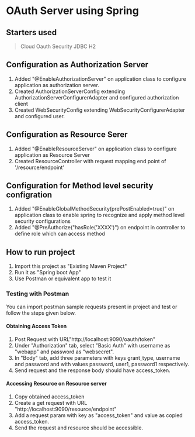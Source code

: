 # OAuth Server using Spring

## Starters used
> Cloud Oauth
> Security
> JDBC
> H2

## Configuration as Authorization Server
1. Added  "@EnableAuthorizationServer" on application class to configure application as authorization server.
2. Created AuthorizationServerConfig  extending AuthorizationServerConfigurerAdapter and configured authorization client
3. Created WebSecurityConfig extending WebSecurityConfigurerAdapter and configured user.

## Configuration as Resource Serer
1. Added "@EnableResourceServer" on application class to configure application as Resource Server
2. Created ResourceController with request mapping end point of '/resource/endpoint'

## Configuration for Method level security configration
1. Added "@EnableGlobalMethodSecurity(prePostEnabled=true)" on application class to enable spring to recognize and apply method level security configurations
2. Added "@PreAuthorize("hasRole('XXXX')") on endpoint in controller to define role which can access method

## How to run project
1. Import this project as "Existing Maven Project"
2. Run it as "Spring boot App"
3. Use Postman or equivalent app to test it

### Testing with Postman
You can import postman sample requests present in project and test or follow the steps given below.
#### Obtaining Access Token
1. Post Request with URL"http://localhost:9090/oauth/token"
2. Under "Authorization" tab, select "Basic Auth" with username as "webapp" and password as "websecret".
3. In "Body" tab, add three parameters with keys grant_type, username and password and with values password, user1, password1 respectively.
4. Send request and the response body should have access_token.
#### Accessing Resource on Resource server
1. Copy obtained access_token
2. Create a get request with URL "http://localhost:9090/resource/endpoint" 
3. Add a request param with key as "access_token" and value as copied access_token.
4. Send the request and resource should be accessible.